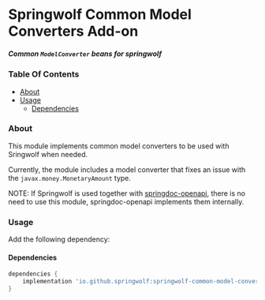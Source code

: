 # Springwolf Common Model Converters Add-on

##### Common `ModelConverter` beans for springwolf

### Table Of Contents

- [About](#about)
- [Usage](#usage)
    - [Dependencies](#dependencies)

### About

This module implements common model converters to be used with Sringwolf when needed.

Currently, the module includes a model converter that fixes an issue with the `javax.money.MonetaryAmount` type.

NOTE: If Springwolf is used together with [springdoc-openapi](https://github.com/springdoc/springdoc-openapi),
there is no need to use this module, springdoc-openapi implements them internally.


### Usage

Add the following dependency:

#### Dependencies

```groovy
dependencies {
    implementation 'io.github.springwolf:springwolf-common-model-converters:0.1.0'
}
```
